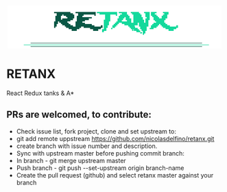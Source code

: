 <p align="center">
<img src="./src/retanx.png" />
</p>

# RETANX
React Redux tanks & A* 

## PRs are welcomed, to contribute:
* Check issue list, fork project, clone and set upstream to: 
* git add remote uppstream https://github.com/nicolasdelfino/retanx.git 
* create branch with issue number and description.
* Sync with upstream master before pushing commit branch:
* In branch - git merge upstream master
* Push branch - git push --set-upstream origin branch-name
* Create the pull request (github) and select retanx master against your branch
